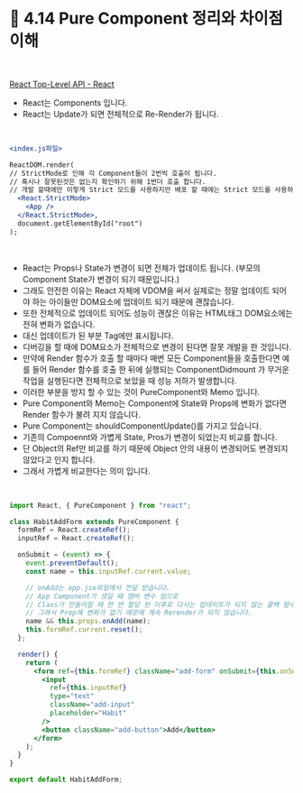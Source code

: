 # 🌈 4.14 Pure Component 정리와 차이점 이해

<br>

[React Top-Level API - React](https://reactjs.org/docs/react-api.html#reactpurecomponent)

- React는 Components 입니다.
- React는 Update가 되면 전체적으로 Re-Render가 됩니다.

<br>

```jsx
<index.js파일>

ReactDOM.render(
// StrictMode로 인해 각 Component들이 2번씩 호출이 됩니다.
// 혹시나 잘못된것은 없는지 확인하기 위해 1번더 호출 합니다.
// 개발 할때에만 이렇게 Strict 모드를 사용하지만 배포 할 때에는 Strict 모드를 사용하지 않습니다.
  <React.StrictMode>
    <App />
  </React.StrictMode>,
  document.getElementById("root")
);
```

<br>

- React는 Props나 State가 변경이 되면 전체가 업데이트 됩니다. (부모의 Component State가 변경이 되기 때문입니다.)
- 그래도 안전한 이유는 React 자체에 VDOM을 써서 실제로는 정말 업데이트 되어야 하는 아이들만 DOM요소에 업데이트 되기 때문에 괜찮습니다.
- 또한 전체적으로 업데이트 되어도 성능이 괜찮은 이유는 HTML태그 DOM요소에는 전혀 변화가 없습니다.
- 대신 업데이트가 된 부분 Tag에만 표시됩니다.
- 디버깅을 할 때에 DOM요소가 전체적으로 변경이 된다면 잘못 개발을 한 것입니다.
- 만약에 Render 함수가 호출 할 때마다 매번 모든 Component들을 호출한다면 예를 들어 Render 함수를 호출 한 뒤에 실행되는 ComponentDidmount 가 무거운 작업을 실행된다면 전체적으로 보았을 때 성능 저하가 발생합니다.
- 이러한 부분을 방지 할 수 있는 것이 PureComponent와 Memo 입니다.
- Pure Component와 Memo는 Component에 State와 Props에 변화가 없다면 Render 함수가 불려 지지 않습니다.
- Pure Component는 shouldComponentUpdate()를 가지고 있습니다.
- 기존의 Compoennt와 가볍게 State, Pros가 변경이 되었는지 비교를 합니다.
- 단 Object의 Ref만 비교를 하기 때문에 Object 안의 내용이 변경되어도 변경되지 않았다고 인지 합니다.
- 그래서 가볍게 비교한다는 의미 입니다.

<br>

```jsx
import React, { PureComponent } from "react";

class HabitAddForm extends PureComponent {
  formRef = React.createRef();
  inputRef = React.createRef();

  onSubmit = (event) => {
    event.preventDefault();
    const name = this.inputRef.current.value;

    // onAdd는 app.jsx파일에서 전달 받습니다.
    // App Component가 생길 때 멤버 변수 임으로
    // Class가 만들어질 때 한 번 할당 된 이후로 다시는 업데이트가 되지 않는 콜백 함수 입니다.
    // 그래서 Prop에 변화가 없기 때문에 계속 Rerender가 되지 않습니다.
    name && this.props.onAdd(name);
    this.formRef.current.reset();
  };

  render() {
    return (
      <form ref={this.formRef} className="add-form" onSubmit={this.onSubmit}>
        <input
          ref={this.inputRef}
          type="text"
          className="add-input"
          placeholder="Habit"
        />
        <button className="add-button">Add</button>
      </form>
    );
  }
}

export default HabitAddForm;
```
